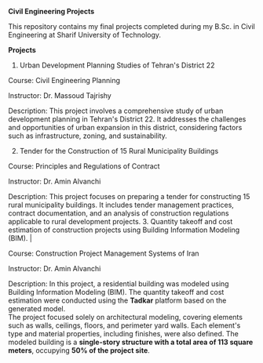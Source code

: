 **Civil Engineering Projects**

This repository contains my final projects completed during my B.Sc. in Civil Engineering at Sharif University of Technology.

**Projects**
1. Urban Development Planning Studies of Tehran's District 22 
   
Course: Civil Engineering Planning

Instructor: Dr. Massoud Tajrishy

Description: This project involves a comprehensive study of urban development planning in Tehran's District 22. It addresses the challenges and opportunities of urban expansion in this district, considering factors such as infrastructure, zoning, and sustainability.

2. Tender for the Construction of 15 Rural Municipality Buildings
   
Course: Principles and Regulations of Contract

Instructor: Dr. Amin Alvanchi

Description: This project focuses on preparing a tender for constructing 15 rural municipality buildings. It includes tender management practices, contract documentation, and an analysis of construction regulations applicable to rural development projects.
3. Quantity takeoff and cost estimation of construction projects using Building Information Modeling (BIM). |

   Course: Construction Project Management Systems of Iran
   
   Instructor: Dr. Amin Alvanchi
   
   Description: In this project, a residential building was modeled using Building Information Modeling (BIM). The quantity takeoff and cost estimation were conducted using the **Tadkar** platform based on the generated model.  
The project focused solely on architectural modeling, covering elements such as walls, ceilings, floors, and perimeter yard walls. Each element's type and material properties, including finishes, were also defined. The modeled building is a **single-story structure with a total area of 113 square meters**, occupying **50% of the project site**.
